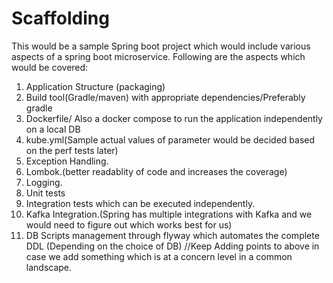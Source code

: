 # Scaffolding

This would be a sample Spring boot project which would include various aspects of a spring boot microservice.
Following are the aspects which would be covered:
1. Application Structure (packaging)
2. Build tool(Gradle/maven) with appropriate dependencies/Preferably gradle
3. Dockerfile/ Also a docker compose to run the application independently on a local DB
4. kube.yml(Sample actual values of parameter would be decided based on the perf tests later)
5. Exception Handling.
6. Lombok.(better readablity of code and increases the coverage)
7. Logging.
8. Unit tests
8. Integration tests which can be executed independently.
9. Kafka Integration.(Spring has multiple integrations with Kafka and we would need to figure out which works best for us)
10. DB Scripts management through flyway which automates the complete DDL (Depending on the choice of DB)
//Keep Adding points to above in case we add something which is at a concern level in a common landscape.

